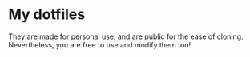 # My dotfiles

They are made for personal use, and are public for the ease of cloning.
Nevertheless, you are free to use and modify them too!
